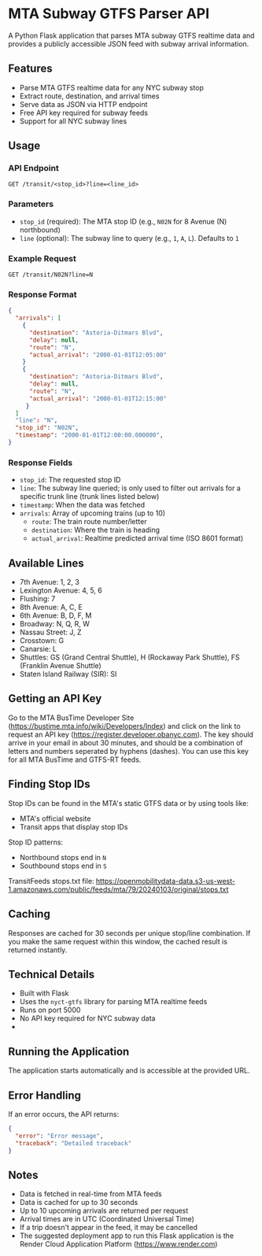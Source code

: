 # MTA Subway GTFS Parser API

A Python Flask application that parses MTA subway GTFS realtime data and provides a publicly accessible JSON feed with subway  arrival information.

## Features

- Parse MTA GTFS realtime data for any NYC subway stop
- Extract route, destination, and arrival times
- Serve data as JSON via HTTP endpoint
- Free API key required for subway feeds
- Support for all NYC subway lines

## Usage

### API Endpoint

```
GET /transit/<stop_id>?line=<line_id>
```

### Parameters

- `stop_id` (required): The MTA stop ID (e.g., `N02N` for 8 Avenue (N) northbound)
- `line` (optional): The subway line to query (e.g., `1`, `A`, `L`). Defaults to `1`

### Example Request

```
GET /transit/N02N?line=N
```

### Response Format

```json
{
  "arrivals": [
    {
      "destination": "Astoria-Ditmars Blvd",
      "delay": null,
      "route": "N",
      "actual_arrival": "2000-01-01T12:05:00"
    }
    {
      "destination": "Astoria-Ditmars Blvd",
      "delay": null,
      "route": "N",
      "actual_arrival": "2000-01-01T12:15:00"
     }
  ]
  "line": "N",
  "stop_id": "N02N",
  "timestamp": "2000-01-01T12:00:00.000000",
}
```

### Response Fields

- `stop_id`: The requested stop ID
- `line`: The subway line queried; is only used to filter out arrivals for a specific trunk line (trunk lines listed below)
- `timestamp`: When the data was fetched
- `arrivals`: Array of upcoming trains (up to 10)
  - `route`: The train route number/letter
  - `destination`: Where the train is heading
  - `actual_arrival`: Realtime predicted arrival time (ISO 8601 format)

## Available Lines

  - 7th Avenue: 1, 2, 3
  - Lexington Avenue: 4, 5, 6
  - Flushing: 7
  - 8th Avenue: A, C, E
  - 6th Avenue: B, D, F, M
  - Broadway: N, Q, R, W
  - Nassau Street: J, Z
  - Crosstown: G
  - Canarsie: L
  - Shuttles: GS (Grand Central Shuttle), H (Rockaway Park Shuttle), FS (Franklin Avenue Shuttle)
  - Staten Island Railway (SIR): SI

## Getting an API Key

Go to the MTA BusTime Developer Site (https://bustime.mta.info/wiki/Developers/Index) and click on the link to request an API key (https://register.developer.obanyc.com). The key should arrive in your email in about 30 minutes, and should be a combination of letters and numbers seperated by hyphens (dashes). You can use this key for all MTA BusTime and GTFS-RT feeds.

## Finding Stop IDs

Stop IDs can be found in the MTA's static GTFS data or by using tools like:
- MTA's official website
- Transit apps that display stop IDs

Stop ID patterns:
- Northbound stops end in `N`
- Southbound stops end in `S`

TransitFeeds stops.txt file: https://openmobilitydata-data.s3-us-west-1.amazonaws.com/public/feeds/mta/79/20240103/original/stops.txt

## Caching

Responses are cached for 30 seconds per unique stop/line combination. If you make the same request within this window, the cached result is returned instantly.

## Technical Details

- Built with Flask
- Uses the `nyct-gtfs` library for parsing MTA realtime feeds
- Runs on port 5000
- No API key required for NYC subway data
- 
## Running the Application

The application starts automatically and is accessible at the provided URL.

## Error Handling

If an error occurs, the API returns:

```json
{
  "error": "Error message",
  "traceback": "Detailed traceback"
}
```

## Notes

- Data is fetched in real-time from MTA feeds
- Data is cached for up to 30 seconds
- Up to 10 upcoming arrivals are returned per request
- Arrival times are in UTC (Coordinated Universal Time)
- If a trip doesn't appear in the feed, it may be cancelled
- The suggested deployment app to run this Flask application is the Render Cloud Application Platform (https://www.render.com)
